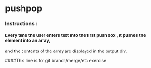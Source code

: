 # pushpop

### Instructions :

#### Every time the user enters text into the first push box , it pushes the element into an array,
and the contents of the array are displayed in the output div.

####This line is for git branch/merge/etc exercise
